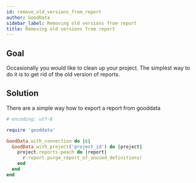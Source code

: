 ```yaml
---
id: remove_old_versions_from_report
author: GoodData
sidebar_label: Removing old versions from report
title: Removing old versions from report
---
```


Goal
-------

Occasionally you would like to clean up your project. The simplest way
to do it is to get rid of the old version of reports.

Solution
--------

There are a simple way how to export a report from gooddata


```ruby
# encoding: utf-8

require 'gooddata'

GoodData.with_connection do |c|
  GoodData.with_project('project_id') do |project|
    project.reports.peach do |report|
      r.report.purge_report_of_unused_definitions!
    end
  end
end
```

